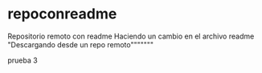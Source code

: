 # repoconreadme
Repositorio remoto con readme
Haciendo un cambio en el archivo readme
"Descargando desde un repo remoto"""""""

prueba 3
